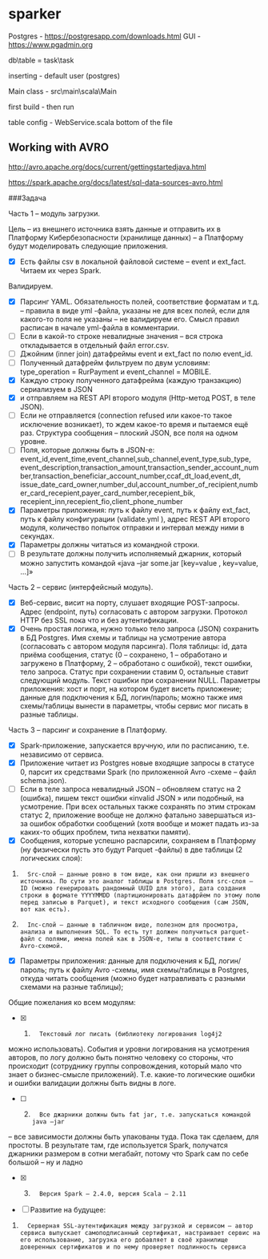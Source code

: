 # sparker
Postgres - https://postgresapp.com/downloads.html
GUI - https://www.pgadmin.org

db\table = task\task

inserting - default user (postgres)

Main class - src\main\scala\Main 

first build - then run

table config - WebService.scala bottom of the file

## Working with AVRO

http://avro.apache.org/docs/current/gettingstartedjava.html

https://spark.apache.org/docs/latest/sql-data-sources-avro.html



###Задача

Часть 1 – модуль загрузки.

Цель – из внешнего источника взять данные и отправить их в Платформу Кибербезопасности (хранилище данных) – а Платформу
  будут моделировать следующие приложения.
  
- [x] Есть файлы csv в локальной файловой системе – event и ext_fact.
Читаем их через Spark.

Валидируем.
 - [x] Парсинг YAML. Обязательность полей, соответствие форматам и т.д. – правила в виде yml
 -файла, указаны не для всех полей, если для какого-то поля не указаны – не валидируем его. Смысл правил расписан в начале yml-файла в комментарии.
 - [ ] Если в какой-то строке невалидные значения – вся строка откладывается в отдельный файл error.csv.
 - [ ] Джойним (inner join) датафреймы event и ext_fact по полю event_id.
 - [ ] Полученный датафрейм фильтруем по двум условиям: type_operation = RurPayment и event_channel = MOBILE.
 - [x] Каждую строку полученного датафрейма (каждую транзакцию) сериализуем в JSON
 - [x] и отправляем на REST API второго модуля (Http-метод POST, в теле JSON).
 - [ ] Если не отправляется (connection refused
  или какое-то такое исключение возникает), то ждем какое-то время и пытаемся ещё раз. Структура сообщения – плоский JSON, все поля на одном уровне.
 - [ ] Поля, которые должны быть в JSON-е: event_id,event_time,event_channel,sub_channel,event_type,sub_type,
 event_description,transaction_amount,transaction_sender_account_number,transaction_beneficiar_account_number,ccaf_dt_load,event_dt,
 issue_date_card_owner,number_dul,account_number_of_recipient,number_card_recepient,payer_card_number,recepient_bik,
 recepient_inn,recepient_fio,client_phone_number
 - [x] Параметры приложения: путь к файлу event, путь к файлу ext_fact, путь к файлу конфигурации (validate.yml
 ), адрес REST API второго модуля, количество попыток отправки и интервал между ними в секундах.
 - [x] Параметры должны читаться из командной строки.
 - [ ] В результате должны получить исполняемый джарник, который можно запустить командой «java –jar some.jar [key=value
 , key=value, …]»

Часть 2 – сервис (интерфейсный модуль).
- [x] Веб-сервис, висит на порту, слушает входящие POST-запросы. Адрес (endpoint, путь) согласовать с автором загрузки.
 Протокол HTTP без SSL пока что и без аутентификации.
- [x] Очень простая логика, нужно только тело запроса (JSON) сохранить в БД Postgres. Имя схемы и таблицы на усмотрение
  автора (согласовать с автором модуля парсинга). Поля таблицы: id, дата приёма сообщения, статус (0 – сохранено, 1 –
  обработано и загружено в Платформу, 2 – обработано с ошибкой), текст ошибки, тело запроса. Статус при сохранении
  ставим 0, остальные ставит следующий модуль. Текст ошибки при сохранении NULL.
Параметры приложения: хост и порт, на котором будет висеть приложение; данные для подключения к БД, логин/пароль; можно
  также имя схемы/таблицы вынести в параметры, чтобы сервис мог писать в разные таблицы.

Часть 3 – парсинг и сохранение в Платформу.
- [x] Spark-приложение, запускается вручную, или по расписанию, т.е. независимо от сервиса.
- [x] Приложение читает из Postgres новые входящие запросы в статусе 0, парсит их средствами Spark (по приложенной Avro
-схеме – файл schema.json).
- [ ] Если в теле запроса невалидный JSON – обновляем статус на 2 (ошибка), пишем текст ошибки «invalid JSON
» или подобный, на усмотрение. При всех остальных также сохранять по этим строкам статус 2, приложение вообще не должно фатально завершаться из-за ошибок обработки сообщений (хотя вообще и может падать из-за каких-то общих проблем, типа нехватки памяти).
- [x] Сообщения, которые успешно распарсили, сохраняем в Платформу (ну физически пусть это будут Parquet
-файлы) в две таблицы (2 логических слоя):
1.       Src-слой – данные ровно в том виде, как они пришли из внешнего источника. По сути это аналог таблицы в Postgres. Поля src-слоя – ID (можно генерировать рандомный UUID для этого), дата создания строки в формате YYYYMMDD (партиционировать датафрйем по этому полю перед записью в Parquet), и текст исходного сообщения (сам JSON, вот как есть).
2.       Inc-слой – данные в табличном виде, полезном для просмотра, анализа и выполнения SQL. То есть тут должен получиться parquet-файл с полями, имена полей как в JSON-е, типы в соответствии с Avro-схемой.
- [x] Параметры приложения: данные для подключения к БД, логин/пароль; путь к файлу Avro
-схемы, имя схемы/таблицы в Postgres, откуда читать сообщения (можно будет натравливать с разными схемами на разные таблицы);

Общие пожелания ко всем модулям:
- [x] 1.       Текстовый лог писать (библиотеку логирования log4j2
 можно использовать). События и уровни логирования на усмотрения авторов, по логу должно быть понятно человеку со стороны, что происходит (сотруднику группы сопровождения, который мало что знает о бизнес-смысле приложений). Т.е. какие-то логические ошибки и ошибки валидации должны быть видны в логе.
- [ ] 2.       Все джарники должны быть fat jar, т.е. запускаться командой java –jar
 – все зависимости должны быть упакованы туда. Пока так сделаем, для простоты. В результате там, где используется Spark, получатся джарники размером в сотни мегабайт, потому что Spark сам по себе большой – ну и ладно
- [x] 3.       Версия Spark – 2.4.0, версия Scala – 2.11

- [ ] Развитие на будущее:
1.       Серверная SSL-аутентификация между загрузкой и сервисом – автор сервиса выпускает самоподписанный сертификат, настраивает сервис на его использование, загрузка его добавляет в своё хранилище доверенных сертификатов и по нему проверяет подлинность сервиса
